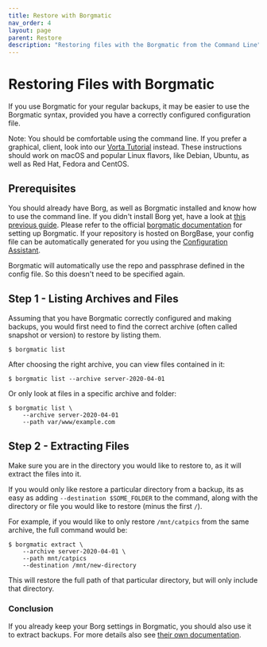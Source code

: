 ```yaml
---
title: Restore with Borgmatic
nav_order: 4
layout: page
parent: Restore
description: "Restoring files with the Borgmatic from the Command Line"
---
```


# Restoring Files with Borgmatic

If you use Borgmatic for your regular backups, it may be easier to use the Borgmatic syntax, provided you have a correctly configured configuration file.

Note: You should be comfortable using the command line. If you prefer a graphical, client, look into our [Vorta Tutorial](/setup/vorta/) instead. These instructions should work on macOS and popular Linux flavors, like Debian, Ubuntu, as well as Red Hat, Fedora and CentOS.

## Prerequisites
You should already have Borg, as well as Borgmatic installed and know how to use the command line. If you didn't install Borg yet, have a look at [this previous guide](https://docs.borgbase.com/linux/setup-borg-command-line/).  Please refer to the official [borgmatic documentation](https://torsion.org/borgmatic/docs/how-to/set-up-backups/) for setting up Borgmatic. If your repository is hosted on BorgBase, your config file can be automatically generated for you using the [Configuration Assistant](https://www.borgbase.com/setup).

Borgmatic will automatically use the repo and passphrase defined in the config file. So this doesn't need to be specified again.

## Step 1 - Listing Archives and Files

Assuming that you have Borgmatic correctly configured and making backups, you would first need to find the correct archive (often called snapshot or version) to restore by listing them.
```
$ borgmatic list
```

After choosing the right archive, you can view files contained in it:
```
$ borgmatic list --archive server-2020-04-01
```

Or only look at files in a specific archive and folder:
```
$ borgmatic list \
    --archive server-2020-04-01
    --path var/www/example.com
```

## Step 2 - Extracting Files

Make sure you are in the directory you would like to restore to, as it will extract the files into it.

If you would only like restore a particular directory from a backup, its as easy as adding `--destination $SOME_FOLDER` to the command, along with the directory or file you would like to restore (minus the first `/`).

For example, if you would like to only restore `/mnt/catpics` from the same archive, the full command would be:
```
$ borgmatic extract \
    --archive server-2020-04-01 \
    --path mnt/catpics
    --destination /mnt/new-directory
```

This will restore the full path of that particular directory, but will only include that directory.

### Conclusion

If you already keep your Borg settings in Borgmatic, you should also use it to extract backups. For more details also see [their own documentation](https://torsion.org/borgmatic/docs/how-to/extract-a-backup/).
